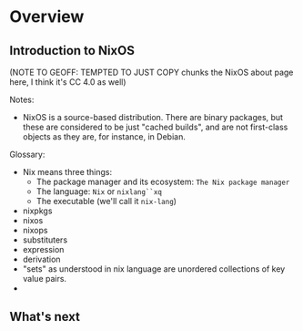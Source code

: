 # Overview

## Introduction to NixOS


(NOTE TO GEOFF: TEMPTED TO JUST COPY chunks the NixOS about page here, I think it's CC 4.0 as well)

Notes:
- NixOS is a source-based distribution. There are binary packages, but these are considered to be just "cached builds", and are not first-class objects as they are, for instance, in Debian.

Glossary:
- Nix means three things:
  - The package manager and its ecosystem: `The Nix package manager`
  - The language: `Nix` or `nixlang``xq`
  - The executable (we'll call it `nix-lang`)
- nixpkgs
- nixos
- nixops
- substituters
- expression
- derivation
- "sets" as understood in nix language are unordered collections of key value pairs.
- 

## What's next
